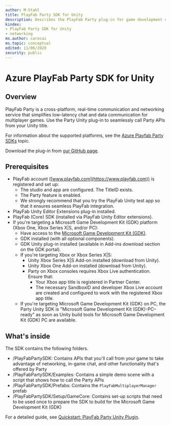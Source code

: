 ```yaml
---
author: M-Stahl
title: PlayFab Party SDK for Unity
description: Describes the PlayFab Party plug-in for game development on Unity.
kindex:
- PlayFab Party SDK for Unity
- networking
ms.author: carocai
ms.topic: conceptual
edited: 11/06/2020
security: public
---
```


# Azure PlayFab Party SDK for Unity

## Overview

PlayFab Party is a cross-platform, real-time communication and networking service that simplifies low-latency chat and data communication for multiplayer games. Use the Party Unity plug-in to seamlessly call Party APIs from your Unity title. 

For information about the supported platforms, see the [Azure Playfab Party SDKs](/en-us/gaming/playfab/features/multiplayer/networking/party-sdks) topic.

Download the plug-in from [our GitHub page](https://github.com/playfab/PlayFabPartyUnity).

## Prerequisites

- PlayFab account ([www.playfab.com](https://www.playfab.com)) is registered and set up:
    - The studio and app are configured. The TitleID exists.
    - The Party feature is enabled.
    - We strongly recommend that you try the PlayFab Unity test app so that it ensures seamless PlayFab integration.
- PlayFab Unity Editor Extensions plug-in installed.
- PlayFab (Core) SDK (installed via PlayFab Unity Editor extensions).
- If you're targeting a Microsoft Game Development Kit (GDK) platform (Xbox One, Xbox Series X&#124;S, and/or PC):
    - Have access to the [Microsoft Game Development Kit (GDK)](https://aka.ms/gdkdl).
    - GDK installed (with all optional components).
    - GDK Unity plug-in installed (available in Add-ins download section on the GDK portal).
    - If you're targeting Xbox or Xbox Series X&#124;S:
        - Unity Xbox Series X&#124;S Add-on installed (download from Unity).
        - Unity Xbox One Add-on installed (download from Unity).
        - Party on Xbox consoles requires Xbox Live authentication. Ensure that:
            - Your Xbox app title is registered in Partner Center.
            - The necessary SandboxID and developer Xbox Live account are created and configured to work with the registered Xbox app title.
    - If you're targeting Microsoft Game Development Kit (GDK) on PC, the Party Unity SDK is "Microsoft Game Development Kit (GDK)-PC&ndash;ready" as soon as Unity build tools for Microsoft Game Development Kit (GDK) PC are available.
         

## What's inside

The SDK contains the following folders.

- /PlayFabPartySDK: Contains APIs that you'll call from your game to take advantage of networking, in-game chat, and other functionality that's offered by Party
- /PlayFabPartySDK/Examples: Contains a simple demo scene with a script that shows how to call the Party APIs
- /PlayFabPartySDK/Prefabs: Contains the `PlayFabMultiplayerManager` prefab
- /PlayFabPartySDK/Setup/GameCore: Contains set-up scripts that need to be used once to prepare the SDK to build for the Microsoft Game Development Kit (GDK)

For a detailed guide, see [Quickstart: PlayFab Party Unity Plugin](/gaming/playfab/features/multiplayer/networking/party-unity-plugin-quickstart).